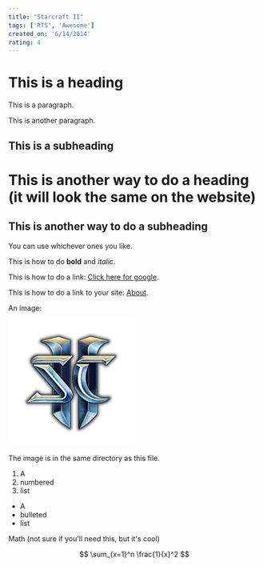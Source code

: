 ```yaml
---
title: "Starcraft II"
tags: ['RTS', 'Awesome']
created_on: '6/14/2014'
rating: 4
---
```


# This is a heading

This is a paragraph.

This is another paragraph.

## This is a subheading

This is another way to do a heading (it will look the same on the website)
==========================================================================

This is another way to do a subheading
--------------------------------------

You can use whichever ones you like.

This is how to do **bold** and _italic_.

This is how to do a link: [Click here for google](www.google.com).

This is how to do a link to your site: [About](/about).

An image:

![](sc2_img.png)

The image is in the same directory as this file.

1. A
2. numbered
3. list

* A
* bulleted
* list

Math (not sure if you'll need this, but it's cool)

$$ \sum_{x=1}^n \frac{1}{x}^2 $$

